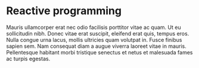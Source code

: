 # Reactive programming

Mauris ullamcorper erat nec odio facilisis porttitor vitae ac quam. Ut eu sollicitudin nibh. Donec vitae
erat suscipit, eleifend erat quis, tempus eros. Nulla congue urna lacus, mollis ultricies quam volutpat
in. Fusce finibus sapien sem. Nam consequat diam a augue viverra laoreet vitae in mauris. Pellentesque
habitant morbi tristique senectus et netus et malesuada fames ac turpis egestas.
